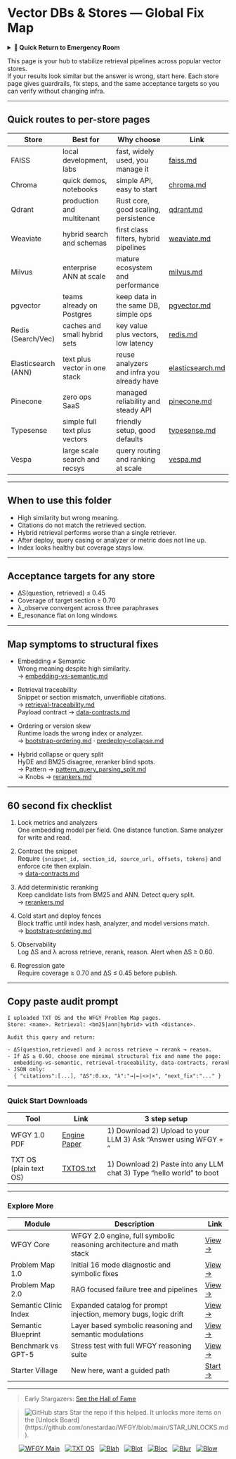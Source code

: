 # Vector DBs & Stores — Global Fix Map

<details>
  <summary><strong>🏥 Quick Return to Emergency Room</strong></summary>

<br>

  > You are in a specialist desk.  
  > For full triage and doctors on duty, return here:  
  > 
  > - [**WFGY Global Fix Map** — main Emergency Room, 300+ structured fixes](https://github.com/onestardao/WFGY/blob/main/ProblemMap/GlobalFixMap/README.md)  
  > - [**WFGY Problem Map 1.0** — 16 reproducible failure modes](https://github.com/onestardao/WFGY/blob/main/ProblemMap/README.md)  
  > 
  > Think of this page as a sub-room.  
  > If you want full consultation and prescriptions, go back to the Emergency Room lobby.
</details>

This page is your hub to stabilize retrieval pipelines across popular vector stores.  
If your results look similar but the answer is wrong, start here. Each store page gives guardrails, fix steps, and the same acceptance targets so you can verify without changing infra.

---

## Quick routes to per-store pages

| Store | Best for | Why choose | Link |
|------|----------|------------|------|
| FAISS | local development, labs | fast, widely used, you manage it | [faiss.md](https://github.com/onestardao/WFGY/blob/main/ProblemMap/GlobalFixMap/VectorDBs_and_Stores/faiss.md) |
| Chroma | quick demos, notebooks | simple API, easy to start | [chroma.md](https://github.com/onestardao/WFGY/blob/main/ProblemMap/GlobalFixMap/VectorDBs_and_Stores/chroma.md) |
| Qdrant | production and multitenant | Rust core, good scaling, persistence | [qdrant.md](https://github.com/onestardao/WFGY/blob/main/ProblemMap/GlobalFixMap/VectorDBs_and_Stores/qdrant.md) |
| Weaviate | hybrid search and schemas | first class filters, hybrid pipelines | [weaviate.md](https://github.com/onestardao/WFGY/blob/main/ProblemMap/GlobalFixMap/VectorDBs_and_Stores/weaviate.md) |
| Milvus | enterprise ANN at scale | mature ecosystem and performance | [milvus.md](https://github.com/onestardao/WFGY/blob/main/ProblemMap/GlobalFixMap/VectorDBs_and_Stores/milvus.md) |
| pgvector | teams already on Postgres | keep data in the same DB, simple ops | [pgvector.md](https://github.com/onestardao/WFGY/blob/main/ProblemMap/GlobalFixMap/VectorDBs_and_Stores/pgvector.md) |
| Redis (Search/Vec) | caches and small hybrid sets | key value plus vectors, low latency | [redis.md](https://github.com/onestardao/WFGY/blob/main/ProblemMap/GlobalFixMap/VectorDBs_and_Stores/redis.md) |
| Elasticsearch (ANN) | text plus vector in one stack | reuse analyzers and infra you already have | [elasticsearch.md](https://github.com/onestardao/WFGY/blob/main/ProblemMap/GlobalFixMap/VectorDBs_and_Stores/elasticsearch.md) |
| Pinecone | zero ops SaaS | managed reliability and steady API | [pinecone.md](https://github.com/onestardao/WFGY/blob/main/ProblemMap/GlobalFixMap/VectorDBs_and_Stores/pinecone.md) |
| Typesense | simple full text plus vectors | friendly setup, good defaults | [typesense.md](https://github.com/onestardao/WFGY/blob/main/ProblemMap/GlobalFixMap/VectorDBs_and_Stores/typesense.md) |
| Vespa | large scale search and recsys | query routing and ranking at scale | [vespa.md](https://github.com/onestardao/WFGY/blob/main/ProblemMap/GlobalFixMap/VectorDBs_and_Stores/vespa.md) |

---

## When to use this folder

- High similarity but wrong meaning.  
- Citations do not match the retrieved section.  
- Hybrid retrieval performs worse than a single retriever.  
- After deploy, query casing or analyzer or metric does not line up.  
- Index looks healthy but coverage stays low.

---

## Acceptance targets for any store

- ΔS(question, retrieved) ≤ 0.45  
- Coverage of target section ≥ 0.70  
- λ_observe convergent across three paraphrases  
- E_resonance flat on long windows

---

## Map symptoms to structural fixes

- Embedding ≠ Semantic  
  Wrong meaning despite high similarity.  
  → [embedding-vs-semantic.md](https://github.com/onestardao/WFGY/blob/main/ProblemMap/embedding-vs-semantic.md)

- Retrieval traceability  
  Snippet or section mismatch, unverifiable citations.  
  → [retrieval-traceability.md](https://github.com/onestardao/WFGY/blob/main/ProblemMap/retrieval-traceability.md)  
  Payload contract → [data-contracts.md](https://github.com/onestardao/WFGY/blob/main/ProblemMap/data-contracts.md)

- Ordering or version skew  
  Runtime loads the wrong index or analyzer.  
  → [bootstrap-ordering.md](https://github.com/onestardao/WFGY/blob/main/ProblemMap/bootstrap-ordering.md) · [predeploy-collapse.md](https://github.com/onestardao/WFGY/blob/main/ProblemMap/predeploy-collapse.md)

- Hybrid collapse or query split  
  HyDE and BM25 disagree, reranker blind spots.  
  → Pattern → [pattern_query_parsing_split.md](https://github.com/onestardao/WFGY/blob/main/ProblemMap/patterns/pattern_query_parsing_split.md)  
  → Knobs → [rerankers.md](https://github.com/onestardao/WFGY/blob/main/ProblemMap/rerankers.md)

---

## 60 second fix checklist

1) Lock metrics and analyzers  
   One embedding model per field. One distance function. Same analyzer for write and read.

2) Contract the snippet  
   Require `{snippet_id, section_id, source_url, offsets, tokens}` and enforce cite then explain.  
   → [data-contracts.md](https://github.com/onestardao/WFGY/blob/main/ProblemMap/data-contracts.md)

3) Add deterministic reranking  
   Keep candidate lists from BM25 and ANN. Detect query split.  
   → [rerankers.md](https://github.com/onestardao/WFGY/blob/main/ProblemMap/rerankers.md)

4) Cold start and deploy fences  
   Block traffic until index hash, analyzer, and model versions match.  
   → [bootstrap-ordering.md](https://github.com/onestardao/WFGY/blob/main/ProblemMap/bootstrap-ordering.md)

5) Observability  
   Log ΔS and λ across retrieve, rerank, reason. Alert when ΔS ≥ 0.60.

6) Regression gate  
   Require coverage ≥ 0.70 and ΔS ≤ 0.45 before publish.

---

## Copy paste audit prompt

```txt
I uploaded TXT OS and the WFGY Problem Map pages.
Store: <name>. Retrieval: <bm25|ann|hybrid> with <distance>.

Audit this query and return:

- ΔS(question,retrieved) and λ across retrieve → rerank → reason.
- If ΔS ≥ 0.60, choose one minimal structural fix and name the page:
  embedding-vs-semantic, retrieval-traceability, data-contracts, rerankers.
- JSON only:
  { "citations":[...], "ΔS":0.xx, "λ":"→|←|<>|×", "next_fix":"..." }
````

---

### Quick Start Downloads

| Tool                   | Link                                                                                                                                       | 3 step setup                                                                     |
| ---------------------- | ------------------------------------------------------------------------------------------------------------------------------------------ | -------------------------------------------------------------------------------- |
| WFGY 1.0 PDF           | [Engine Paper](https://github.com/onestardao/WFGY/blob/main/I_am_not_lizardman/WFGY_All_Principles_Return_to_One_v1.0_PSBigBig_Public.pdf) | 1) Download  2) Upload to your LLM  3) Ask “Answer using WFGY + <your question>” |
| TXT OS (plain text OS) | [TXTOS.txt](https://github.com/onestardao/WFGY/blob/main/OS/TXTOS.txt)                                                                     | 1) Download  2) Paste into any LLM chat  3) Type “hello world” to boot           |

---

### Explore More

| Module                | Description                                                          | Link                                                                                               |
| --------------------- | -------------------------------------------------------------------- | -------------------------------------------------------------------------------------------------- |
| WFGY Core             | WFGY 2.0 engine, full symbolic reasoning architecture and math stack | [View →](https://github.com/onestardao/WFGY/tree/main/core/README.md)                              |
| Problem Map 1.0       | Initial 16 mode diagnostic and symbolic fixes                        | [View →](https://github.com/onestardao/WFGY/tree/main/ProblemMap/README.md)                        |
| Problem Map 2.0       | RAG focused failure tree and pipelines                               | [View →](https://github.com/onestardao/WFGY/blob/main/ProblemMap/rag-architecture-and-recovery.md) |
| Semantic Clinic Index | Expanded catalog for prompt injection, memory bugs, logic drift      | [View →](https://github.com/onestardao/WFGY/blob/main/ProblemMap/SemanticClinicIndex.md)           |
| Semantic Blueprint    | Layer based symbolic reasoning and semantic modulations              | [View →](https://github.com/onestardao/WFGY/tree/main/SemanticBlueprint/README.md)                 |
| Benchmark vs GPT-5    | Stress test with full WFGY reasoning suite                           | [View →](https://github.com/onestardao/WFGY/tree/main/benchmarks/benchmark-vs-gpt5/README.md)      |
| Starter Village       | New here, want a guided path                                         | [Start →](https://github.com/onestardao/WFGY/blob/main/StarterVillage/README.md)                   |

---

> Early Stargazers: [See the Hall of Fame](https://github.com/onestardao/WFGY/tree/main/stargazers)

> <img src="https://img.shields.io/github/stars/onestardao/WFGY?style=social" alt="GitHub stars">  
> Star the repo if this helped. It unlocks more items on the [Unlock Board](https://github.com/onestardao/WFGY/blob/main/STAR_UNLOCKS.md).

<div align="center">

[![WFGY Main](https://img.shields.io/badge/WFGY-Main-red?style=flat-square)](https://github.com/onestardao/WFGY)
 
[![TXT OS](https://img.shields.io/badge/TXT%20OS-Reasoning%20OS-orange?style=flat-square)](https://github.com/onestardao/WFGY/tree/main/OS)
 
[![Blah](https://img.shields.io/badge/Blah-Semantic%20Embed-yellow?style=flat-square)](https://github.com/onestardao/WFGY/tree/main/OS/BlahBlahBlah)
 
[![Blot](https://img.shields.io/badge/Blot-Persona%20Core-green?style=flat-square)](https://github.com/onestardao/WFGY/tree/main/OS/BlotBlotBlot)
 
[![Bloc](https://img.shields.io/badge/Bloc-Reasoning%20Compiler-blue?style=flat-square)](https://github.com/onestardao/WFGY/tree/main/OS/BlocBlocBloc)
 
[![Blur](https://img.shields.io/badge/Blur-Text2Image%20Engine-navy?style=flat-square)](https://github.com/onestardao/WFGY/tree/main/OS/BlurBlurBlur)
 
[![Blow](https://img.shields.io/badge/Blow-Game%20Logic-purple?style=flat-square)](https://github.com/onestardao/WFGY/tree/main/OS/BlowBlowBlow)

</div>

